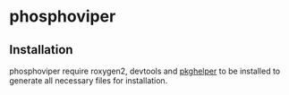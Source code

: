 # phosphoviper

## Installation
phosphoviper require roxygen2, devtools and [pkghelper](https://github.com/markusdumke/pkghelper) to be installed to generate all necessary files for installation.

